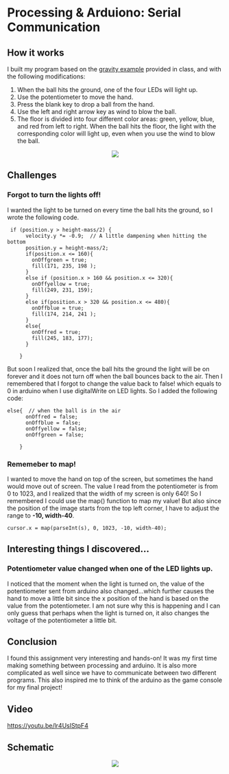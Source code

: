 # Processing & Arduiono: Serial Communication 
## How it works
I built my program based on the [gravity example](https://github.com/aaronsherwood/introduction_interactive_media/blob/master/arduinoExamples/serialExamples/buildOffThisOne/buildOffThisOne.ino) provided in class, and with the following modifications:
1. When the ball hits the ground, one of the four LEDs will light up. 
2. Use the potentiometer to move the hand. 
3. Press the blank key to drop a ball from the hand.
4. Use the left and right arrow key as wind to blow the ball. 
5. The floor is divided into four different color areas: green, yellow, blue, and red from left to right. When the ball hits the floor, the light with the corresponding color will light up, even when you use the wind to blow the ball. 

<p align="center">
  <img src="https://github.com/fyk211/Intro-to-IM/blob/main/April13/drop.gif?raw=true">
</p>

## Challenges
### Forgot to turn the lights off! 
I wanted the light to be turned on every time the ball hits the ground, so I wrote the following code. 
```
 if (position.y > height-mass/2) {
      velocity.y *= -0.9;  // A little dampening when hitting the bottom
      position.y = height-mass/2;
      if(position.x <= 160){
        onOffgreen = true;
        fill(171, 235, 198 );
      }
      else if (position.x > 160 && position.x <= 320){
        onOffyellow = true;
        fill(249, 231, 159);
      }
      else if(position.x > 320 && position.x <= 480){
        onOffblue = true;
        fill(174, 214, 241 );
      }
      else{
        onOffred = true;
        fill(245, 183, 177);
      }
      
    }
```
But soon I realized that, once the ball hits the ground the light will be on forever and it does not turn off when the ball bounces back to the air. Then I remembered that I forgot to change the value back to false! which equals to 0 in arduino when I use digitalWrite on LED lights. So I added the following code: 
```
else{  // when the ball is in the air
      onOffred = false;
      onOffblue = false;
      onOffyellow = false;
      onOffgreen = false;
      
    }
```
### Rememeber to map! 
I wanted to move the hand on top of the screen, but sometimes the hand would move out of screen. The value I read from the potentiometer is from 0 to 1023, and I realized that the width of my screen is only 640! So I remembered I could use the map() function to map my value! But also since the position of the image starts from the top left corner, I have to adjust the range to __-10, width-40__. 
```
cursor.x = map(parseInt(s), 0, 1023, -10, width-40);
```



## Interesting things I discovered...
### Potentiometer value changed when one of the LED lights up. 
I noticed that the moment when the light is turned on, the value of the potentiometer sent from arduino also changed...which further causes the hand to move a little bit since the x position of the hand is based on the value from the potentiometer. I am not sure why this is happening and I can only guess that perhaps when the light is turned on, it also changes the voltage of the potentiometer a little bit. 

## Conclusion
I found this assignment very interesting and hands-on! It was my first time making something between processing and arduino. It is also more complicated as well since we have to communicate between two different programs. This also inspired me to think of the arduino as the game console for my final project! 

## Video 

https://youtu.be/lr4UsIStpF4


## Schematic 



<p align="center">
  <img src="https://github.com/fyk211/Intro-to-IM/blob/main/April13/april13.jpg?raw=true">
</p>

